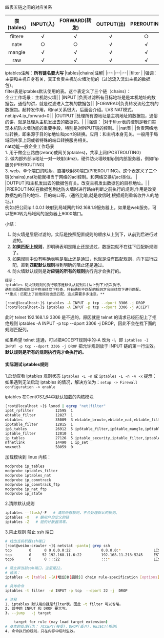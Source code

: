 <!--
 * @Description:
 * @Author: 焦国峰
 * @Github: https://github.com/clement-jiao
 * @Date: 2020-03-08 15:22:11
 * @LastEditors: clement-jiao
 * @LastEditTime: 2020-03-08 18:58:40
 -->

四表五链之间的对应关系

|表(tables)|INPUT(入)|FORWARD(转发)|OUTPUT(出)|PREROUTING|POSTROUTING|
|:------:|:---:|:---:|:---:|:---:|:---:|
|filter※|  √  |  √  |  √  |  ○  |  ○  |
|nat※   |  ○  |  ○  |  √  |  √  |  √  |
|mangle  |  √  |  √  |  √  |  √  |  √  |
|raw     |  √  |  √  |  √  |  √  |  √  |

iptables注解：**所有链名要大写**
|tables|chains|注解|
|:--:|:--|:--|
|filter   | |强调：主要和主机自身有关，真正负责主机防火墙功能的（过滤流入流出主机的数据包）。<br>filter表是iptables默认使用的表。这个表定义了三个链（chains）：<br>企业工作场景：主机防火墙|
| |INPUT  |负责过滤所有目标地址是是本机地址的数据包。通俗的讲，就是过滤进入主机的数据包|
| |FORWRAD|负责转发流经主机的数据包。起转发作用，和nat关系很大，后面会介绍。LVS NAT模式。net.ipv4.ip_forwrad=0|
| |OUTPUT |处理所有源地址是主机地址的数据包，通俗的讲，就是处理从主机发出去的数据包。|
| |强调： |对于filter表的控制是我们实现本机防火墙功能的重要手段，特别是对INPUT链的控制。|
|nat表   | |负责网络地址转换，即来源于目的ip地址和port的转换。应用：和主机本身无关。一般用于局域网共享上网或者特殊的端口转换服务相关。<br>nat功能一般企业工作场景<br>1. 用于做企业路由(zebra)或网关(iptables)，共享上网(POSTROUTING)<br>2. 做内部外部ip地址一对一映射(dmz)，硬件防火墙映射ip到内部服务器，例如ftp服务(PREROUTING)<br>3. web，单个端口的映射，直接映射80端口(PREROUTING)。这个表定义了三个链(chains),nat功能就相当于网络的acl控制。和网络交换机acl类似。
| |OUTPUT|和主机发出去的数据包有关。改变主机发出数据包的目标地址。|
| |PREROUTING|在数据包到达防火墙时进行路由判断之前执行的规则,作用是改变数据包的目的地址、目的端口等。(通俗比喻,就是收信时,根据规则重新收件人的地址。)<br>例如:把公网ip:1.0.0.1 映射到局域网的192.168.1.9服务器上。如果是web服务，可以把80转为局域网的服务器上9000端口。

小结：
1. 防火墙是层层过滤的。实际是按照配置规则的顺序从上到下，从前到后进行过滤的。
2. **如果匹配上规则**，即明确表明是阻止还是通过，数据包就不在往下匹配新规则了。
3. 如果规则中没有明确表明是阻止还是通过，也就是没有匹配规则，向下进行匹配，直到**匹配默认规则**得到明确的阻止还是通过。
4. 防火墙默认规则是**对应链的所有的规则**执行完才会执行的。
```markdown
提示：
iptables 防火钱规则的执行顺序是默认从前到后(从上到下)依次执行，
遇到匹配的规则就不在继续向下检查，只有遇到不匹配的规则才会继续向下进行匹配。
**重点：匹配上了拒绝规则也是匹配，这点需要多多注意。**
```
```bash
[root@localhost~]$ iptables -A INPUT -p tcp --dport 3306 -j DROP
[root@localhost~]$ iptables -A INPUT -p tcp --dport 3306 -j ACCEPT
```
此时 telnet 192.168.1.9 3306 是不通的，原因就是 telnet 的请求已经匹配上了拒绝规则 iptables -A INPUT -p tcp --dport 3306 -j DROP，因此不会在找下面的规则匹配列。

如果希望 telnet 连通，可以把ACCEPT规则中的-A 改为 -I，即 `iptables -I INPUT -p tcp --dport 3306 -j DROP`
把允许规则放于 INPUT 链的第一行生效。
**默认规则是所有的规则执行完才会执行的。**

#### 实际测试 iptables规则
1.启动查看 iptables 规则状态
`iptables -L -n` 或 `iptables -L -n -v -x`
提示：如果遇到无法启动 iptables 的情况，解决方法为：`setup -> Firewall configuration -> enable`

iptables 在CentOS7_64中默认加载的内核模块
```bash
[root@localhost ~]$ lsmod | egrep "net|filter"
ip6t_rpfilter          12595  1
ebtable_filter         12827  1
ebtables               35009  3 ebtable_broute,ebtable_nat,ebtable_filter
ip6table_filter        12815  1
ip6_tables             26912  5 ip6table_filter,ip6table_mangle,ip6table_security,ip6table_nat,ip6table_raw
iptable_filter         12810  1
ip_tables              27126  5 iptable_security,iptable_filter,iptable_mangle,iptable_nat,iptable_raw
nfnetlink              14490  1 ip_set
vmxnet3                58059  0
```

加载模块到 linux 内核：
```bash
modprobe ip_tables
modprobe iptables_filter
modprobe iptables_nat
modprobe ip_conntrack
modprobe ip_conntrack_ftp
modprobe ip_nat_ftp
modprobe ip_state
```
2.清除默认规则
```bash
iptables --flush/-F   # 清除所有规则，不会处理默认的规则。
iptables -X   # 蟮用户自定义的链
iptables -Z   # 链的计数器清零。
```
3.禁止规则
禁止 ssh 端口
```bash
# 找出当前机器ssh端口
[root@weibo-crawler ~]$ netstat -pantu| grep ssh
tcp        0      0 0.0.0.0:22              0.0.0.0:*               LISTEN      21711/sshd
tcp        0     52 192.168.11.6:22         192.168.11.213:5245     ESTABLISHED 21007/sshd: root@pt
tcp6       0      0 :::22                   :::*                    LISTEN      21711/sshd

# 禁止掉当前ssh端口，这里是22。
# 语法：
iptables -t [table] -[A(增加)D(删除)] chain rule-specification [options]

# 具体命令
iptables -t filter  -A INPUT -p tcp  --dport 22 -j  DROP

# 注释
1. iptables 默认用的就是filter表，因此 -t filter 可以省略。
2. 其中的 INPUT 和 DROP 要大写。
3. --jump   -j target

    target for rule (may load target extension)
# 基本的处理行为： ACCEPT(接受)、DROP(丢弃)、REJECT(拒绝)
4. 命令执行的规则，只在内存中临时生效。
